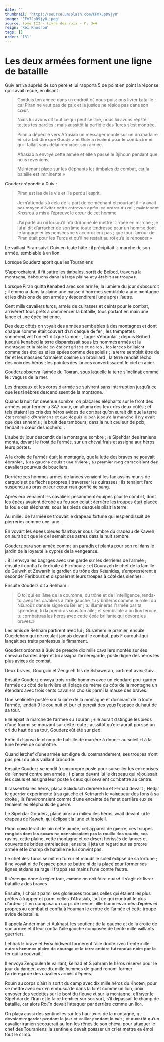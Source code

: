 ```yaml
---
date: ''
thumbnail: 'https://source.unsplash.com/EFm7JpD9jy8'
image: 'EFm7JpD9jy8.jpeg'
source: tome III - livre des rois - P. 344
reign: 'Keï Khosrou'
tags: []
order: '131'
---
```


# Les deux armées forment une ligne de bataille

Guiv arriva auprès de son père et lui rapporta 5 de point en point la réponse qu’il avait reçue, en disant :

> Conduis ton armée dans un endroit où nous puissions livrer bataille ; car Piran ne veut pas de paix et la justice ne réside pas dans son cœur.
>
> Nous lui avons dit tout ce qui peut se dire, nous lui avons répété toutes tes paroles ; mais aussitôt la perfidie des Turcs s’est montrée.
>
> Piran a dépêché vers Afrasiab un messager monté sur un dromadaire et lui a fait dire que Gouderz et Guiv arrivaient pour le combattre et qu’il fallait sans délai renforcer son armée.
>
> Afrasiab a envoyé cette armée et elle a passé le Djihoun pendant que nous revenions.
>
> Maintenant place sur les éléphants les timbales de combat, car la bataille est imminente.»

Gouderz répondit à Guiv :

> Piran est las de la vie et il a perdu l’esprit.
>
> Je m’attendais à cela de la part de ce méchant et pourtant il n’y avait pas moyen d’éviter cette entrevue après les ordres du roi ; maintenant Khosrou a mis à l’épreuve le cœur de cet homme.
>
> J’ai parlé au roi lorsqu’il m’a 0rdonné de mettre l’armée en marche ; je lui ai dit d’arracher de son âme toute tendresse pour un homme dont le langage et les pensées ne s’accordaient pas ; que tout l’amour de Piran était pour les Turcs et qu’il ne restait au roi qu’à le renoncer.»

Le vaillant Piran suivit Guiv en toute hâte ; il précipitait la marche de son armée, semblable à un lion.

Lorsque Gouderz apprit que les Touraniens

S’approchaient, il fit battre les timbales, sortit de Beibed, traversa la montagne, déboucha dans la large plaine et y établit ses troupes.

Lorsque Piran quitta Kenabed avec son armée, la lumière du jour s’obscurcit ; il emmena dans la plaine une masse d’hommes semblable à une montagne et les divisions de son armée y descendirent l’une après l’autre.

Cent mille cavaliers turcs, armés de cuirasses et ceints pour le combat, arrivèrent tous prêts à commencer la bataille, tous portant en main une lance et une épée indienne.

Des deux côtés on voyait des armées semblables à des montagnes et dont chaque homme était couvert d’un casque de fer ; les trompettes sonnèrent,vet l’on eût dit que la mon-
, tagne s’ébranlait ; depuis Beibed jusqu’à Kenabed la terre disparaissait sous les hommes armés et la montagne et la plaine en étaient grises et noires ; les lances brillaient comme des étoiles et les épées comme des soleils ; la terre semblait être de fer et les massues formaient comme un brouillard ; la terre rendait l’écho des voix des héros ; les pointes des lances convertissaient le ciel en acier.

Gouderz observa l’armée du Touran, sous laquelle la terre s’inclinait comme le : vagues de la mer.

Les drapeaux et les corps d’armée se suivirent sans interruption jusqu’à ce que les ténèbres descendissent de la montagne.

Quand la nuit fut devenue sombre, on plaça les éléphants sur le front des armées pour fermer la 3A7 route, on alluma des feux des deux côtés ; et tels étaient les cris des héros avides de combat qu’on aurait dit que la terre était remplie d’Ahrimans et que depuis le pan jusqu’à la manche il n’y avait que des ennemis ; le bruit des tambours, dans la nuit couleur de poix, fendait le cœur des rochers.
.

L’aube du jour descendit de la montagne sombre ; le Sipehdar des Iraniens monta, devant le front de l’armée, sur un cheval frais et assigna aux héros leurs postes.

A la droite de l’armée était la montagne, que la lutte des braves ne pouvait ébranler ; à sa gauche coulait une rivière ; au premier rang caracolaient des cavaliers pourvus de boucliers.

Derrière ces hommes armés de lances venaient les fantassins munis de carquois et de flèches propres à traverser les cuirasses ; ils tenaient l’arc suspendu au bras et leur cœur était gonflé de sang.

Après eux venaient les cavaliers pesamment équipés pour le combat, dont les épées avaient dérobé au feu son éclat ; derrière les troupes était placée la foule des éléphants, sous les pieds desquels pliait la terre.

Au milieu de l’armée se trouvait le drapeau fortuné qui resplendissait de pierreries comme une lune.

En voyant les épées bleues flamboyer sous l’ombre du drapeau de Kaweh, on aurait dit que le ciel semait des astres dans la nuit sombre.

Gouderz para son armée comme un paradis et planta pour son roi dans le jardin de la loyauté le cyprès de la vengeance.

: 8 Il envoya les bagages avec une garde sur les derrières de l’armée ; ensuite il confia l’aile droite à F eribourz ; et Gourazeh le chef de la famille de Guiweh et Zewareh le gardien du trône des Keïanides, s’empressèrent à seconder Feribourz et disposèrent leurs troupes à côté des siennes.

Ensuite Gouderz dit à Rehham :

> Ô toi qui es ’âme de la couronne, du trône et de l’intelligence, rends-toi avec tes cavaliers à l’aile gauche, tu y brilleras comme le soleil du N0uroüz dans le signe du Bélier ; tu illumineras l’armée par ta splendeur, tu la prendras sous ton aile ; et semblable à un lion féroce, tu cornbattras les héros avec cette épée brillante qui dévore les braves.»

Les amis de Rehham partirent avec lui ; Gustehem le premier, ensuite Guejdehem qui ne reculait jamais devant le combat, puis F ourouhil qui lançait ses traits pardessus le firmament.

Gouderz ordonna à Guiv de prendre dix mille cavaliers montés sur des chevaux bardés dejer et lui assigna l’arrièregarde, poste digne des héros les plus avides de combat.

Deux braves, Gourguin et’Zengueh fils de Schaweran, partirent avec Guiv.

Ensuite Gouderz envoya trois rmille hommes avec un étendard pour garder l’armée du côté de la rivière et il plaça de même du côté de la montagne un étendard avec trois cents cavaliers choisis parmi la masse des braves.

Une sentinelle postée sur la cime de la montagne et dominant de là toute l’armée, tendait 9 le cou nuit et jour et perçait des yeux l’espace du haut de sa tour.

Elle épiait la marche de l’armée du Touran ; elle aurait distingué les pieds d’une fourmi se mouvant sur cette route ; aussitôt qu’elle aurait poussé un cri du haut de sa tour, Gouderz eût été sur pied.

Enfin il disposa le champ de bataille de manière à donner au soleil et à la lune l’envie de combattre.

Quand lerchef d’une armée est digne du commandement, ses troupes n’ont pas peur du plus vaillant crocodile.

Ensuite Gouderz se rendit à son propre poste pour surveiller les entreprises de l’ennemi contre son armée ; il planta devant lui le drapeau qui réjouissait les cœurs et assigna leur poste à ceux qui devaient combattre au centre.

Il rassembla les héros, plaça Schidusch derrière lui et Ferhad devant ; Hedjir le guerrier expérimenté à sa gauche et Ketmareh le vainqueur des lions à sa droite ; ils l’environnaient comme d’une enceinte de fer et derrière eux se tenaient les éléphants de guerre.

Le Sipehdar Gouderz, placé ainsi au milieu des héros, avait devant lui le drapeau de Kaweh, qui éclipsait la lune et le soleil.

Piran considérait de loin cette armée, cet appareil de guerre, ces troupes rangées dont les cœurs ne connaissaient pas la rouille des soucis, ces ravins, cette plaine, cette montagne et ce désert hérissés de lances et couverts de brides entrelacées ; ensuite il jeta un regard sur sa propre armée et le champ de bataille ne lui convint pas.

Le chef des Turcs se mit en fureur et maudit le soleil éclipsé de sa fortune ; il ne voyait ni de l’espace pour se battre ni de la place pour former ses lignes et dans sa rage il frappa ses mains l’une contre l’autre.

Il s’occupa donc à régler tout, comme on doit faire quand il s’agit de livrer bataille à des braves.

Ensuite, il choisit parmi ses glorieuses troupes celles qui étaient les plus prêtes à frapper et parmi celles d’Afrasiab, tout ce qui montrait le plus d’ardeur ; il en composa un corps de trente mille hommes armés d’épées et propres au combat et confia à Houman le centre de l’armée et cette troupe avide de bataille.

Il appela Anderiman et Aukhast, les soutiens de la gauche et de la droite de son armée et il leur confia l’aile gauche composée de trente mille vaillants guerriers.

Lehhak le brave et Ferschidwerd formèrent l’aile droite avec trente mille autres hommes pleins de courage et la terre entière fut rendue noire par le fer qui la couvrait.

Il envoya Zengouleh le vaillant, Kelhad et Sipahram le héros réservé pour le jour du danger, avec dix mille hommes de grand renom, former l’arrièregarde des cavaliers armés d’épées.

Rouïn au corps d’airain sortit du camp avec dix mille héros du Khoten, pour se mettre avec eux en embuscade dans la forêt comme un lion, pour envoyer des vedettes sur le bord du fleuve et sur la montagne, effrayer le Sipehdar de l’Iran et le faire tremhier sur son sort, s’il dépassait le champ de bataille, car alors Rouïn devait l’attaquer par derrière comme un lion.

On plaça aussi des sentinelles sur les hau-teurs de la montagne, qui devaient regarder pendant le jour et veiller pendant la nuit ; et aussitôt qu’un cavalier iranien secouerait au loin les rênes de son cheval pour attaquer le chef des Touraniens, la sentinelle devait pousser un cri et mettre en émoi tout le camp.

